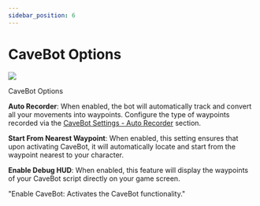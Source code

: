 ```yaml
---
sidebar_position: 6
---
```


# CaveBot Options
<div class="text--center">
  <img src="/img/cavebot_options.png" />
  <p>CaveBot Options</p>
</div>

**Auto Recorder**: When enabled, the bot will automatically track and convert all your movements into waypoints. Configure the type of waypoints recorded via the [CaveBot Settings - Auto Recorder](./cavebot_settings#auto-recorder-settings) section.

**Start From Nearest Waypoint**: When enabled, this setting ensures that upon activating CaveBot, it will automatically locate and start from the waypoint nearest to your character.

**Enable Debug HUD**: When enabled, this feature will display the waypoints of your CaveBot script directly on your game screen.

"Enable CaveBot: Activates the CaveBot functionality."